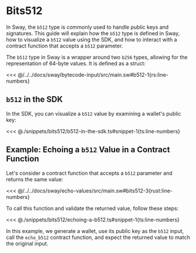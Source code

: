 # Bits512

In Sway, the `b512` type is commonly used to handle public keys and signatures. This guide will explain how the `b512` type is defined in Sway, how to visualize a `b512` value using the SDK, and how to interact with a contract function that accepts a `b512` parameter.

The `b512` type in Sway is a wrapper around two `b256` types, allowing for the representation of 64-byte values. It is defined as a struct:

<<< @/../../docs/sway/bytecode-input/src/main.sw#b512-1{rs:line-numbers}

## `b512` in the SDK

In the SDK, you can visualize a `b512` value by examining a wallet's public key:

<<< @./snippets/bits512/b512-in-the-sdk.ts#snippet-1{ts:line-numbers}

## Example: Echoing a `b512` Value in a Contract Function

Let's consider a contract function that accepts a `b512` parameter and returns the same value:

<<< @/../../docs/sway/echo-values/src/main.sw#bits512-3{rust:line-numbers}

To call this function and validate the returned value, follow these steps:

<<< @./snippets/bits512/echoing-a-b512.ts#snippet-1{ts:line-numbers}

In this example, we generate a wallet, use its public key as the `b512` input, call the `echo_b512` contract function, and expect the returned value to match the original input.
